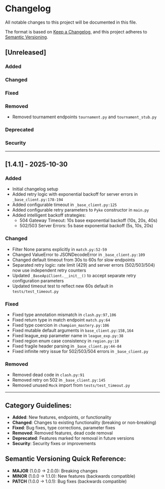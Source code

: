 # Changelog

All notable changes to this project will be documented in this file.

The format is based on [Keep a Changelog](https://keepachangelog.com/en/1.1.0/),
and this project adheres to [Semantic Versioning](https://semver.org/spec/v2.0.0.html).

## [Unreleased]

### Added

### Changed

### Fixed

### Removed

- Removed tournament endpoints `tournament.py` and `tournament_stub.py`

### Deprecated

### Security

---

## [1.4.1] - 2025-10-30

### Added

- Initial changelog setup
- Added retry logic with exponential backoff for server errors in `_base_client.py:178-194`
- Added configurable timeout in `_base_client.py:125`
- Added configurable retry parameters to `Pyke` constructor in `main.py`
- Added intelligent backoff strategies:
  - 504 Gateway Timeout: 10s base exponential backoff (10s, 20s, 40s)
  - 502/503 Server Errors: 5s base exponential backoff (5s, 10s, 20s)

### Changed

- Filter None params explicitly in `match.py:52-59`
- Changed ValueError to JSONDecodeError in `_base_client.py:109`
- Changed default timeout from 30s to 60s for slow endpoints
- Separated retry logic: rate limit (429) and server errors (502/503/504) now use independent retry counters
- Updated `_BaseApiClient.__init__()` to accept separate retry configuration parameters
- Updated timeout test to reflect new 60s default in `tests/test_timeout.py`

### Fixed

- Fixed type annotation mismatch in `clash.py:97,106`
- Fixed return type in match endpoint `match.py:64`
- Fixed type coercion in `champion_mastery.py:106`
- Fixed mutable default arguments in `base_client.py:158,164`
- Fixed league_exp parameter name in `league_exp.py:38`
- Fixed region enum case consistency in `region.py:10`
- Fixed fragile header parsing in `_base_client.py:44-84`
- Fixed infinite retry issue for 502/503/504 errors in `_base_client.py`

### Removed

- Removed dead code in `clash.py:91`
- Removed retry on 502 in `_base_client.py:145`
- Removed unused `Mock` import from `tests/test_timeout.py`

---

## Category Guidelines:

- **Added**: New features, endpoints, or functionality
- **Changed**: Changes to existing functionality (breaking or non-breaking)
- **Fixed**: Bug fixes, type corrections, parameter fixes
- **Removed**: Removed features, dead code removal
- **Deprecated**: Features marked for removal in future versions
- **Security**: Security fixes or improvements

## Semantic Versioning Quick Reference:

- **MAJOR** (1.0.0 → 2.0.0): Breaking changes
- **MINOR** (1.0.0 → 1.1.0): New features (backwards compatible)
- **PATCH** (1.0.0 → 1.0.1): Bug fixes (backwards compatible)
